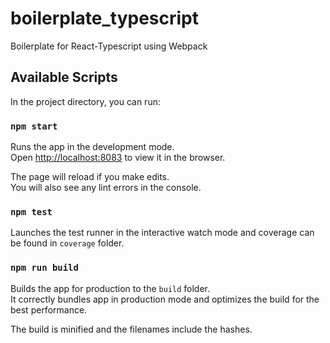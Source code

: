 # boilerplate_typescript
Boilerplate for React-Typescript using Webpack

## Available Scripts

In the project directory, you can run:

### `npm start`

Runs the app in the development mode.<br>
Open [http://localhost:8083](http://localhost:8083) to view it in the browser.

The page will reload if you make edits.<br>
You will also see any lint errors in the console.

### `npm test`

Launches the test runner in the interactive watch mode and coverage can be found in `coverage` folder.<br>

### `npm run build`

Builds the app for production to the `build` folder.<br>
It correctly bundles app in production mode and optimizes the build for the best performance.

The build is minified and the filenames include the hashes.<br>

